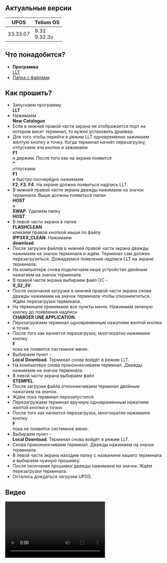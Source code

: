 <style>
   .markdown-content h2 {  
      margin-top: 2rem; 
      margin-bottom: 2rem; 
      font-size: 1.875rem; 
   }
   .markdown-content ul {
      list-style-type: disc; 
      font-size: 1.25rem; 
      display: flex; 
      flex-direction: column; 
      gap: 1rem; 
      padding-left: 20px; 
   }
   .markdown-content a:hover {
      text-decoration: underline;
   }
   .markdown-content table {
      min-width: 100%;
   }
   .markdown-content th {
      padding-left: 0.5rem;    
      padding-right: 0.5rem;   
      padding-top: 0.5rem;     
      padding-bottom: 0.5rem;  
      text-align: left;        
      font-size: 0.875rem;     
      line-height: 1.25rem;    
      font-weight: 500;        
      border: 1px solid;       
      border-color: #e5e7eb;
   }
   .markdown-content td {
      padding: 0.75rem 0.5rem;
      font-size: 0.875rem;
      line-height: 1.25rem;
      border: 1px solid #e5e7eb;
   }
</style>

## <a id="1">Актуальные версии</a>

<div class="overflow-x-auto whitespace-nowrap">

| UPOS     | Telium OS       |
| -------- | --------------- |
| 33.33.07 | 9.32<br>9.32.3v |

</div>

## <a id="2">Что понадобится?</a>

- **Программа**  
  [LLT](https://disk.yandex.ru/d/BbiiXdxjEfw_PA)
- [Папка с файлами](https://disk.yandex.ru/d/-L6rGWh_bGYcog)

## <a id="3">Как прошить?</a>

- Запускаем программу  
   **LLT**
- Нажимаем  
   **New Catalogue**
- Если в нижней правой части экрана не отображается порт на котором висит терминал, то нужно установить драйвер.
- Для того чтобы перейти в режим LLT одновременно зажимаем жёлтую кнопку и точку. Когда терминал начнёт перезагрузку, отпускаем эти кнопки и зажимаем  
   **F1**  
   и держим. После того как на экране появится  
   **\***  
   отпускаем  
   **F1**  
   и быстро поочерёдно нажимаем  
   **F2**, **F3**, **F4**. На экране должна появиться надпись LLT.
- В нижней правой части экрана дважды нажимаем на значок терминала. Выше должны появиться папки  
   **HOST**  
   и  
   **SWAP**. Удаляем папку  
   **HOST**.
- В левой части экрана в папке  
   **FLASHCLEAN**  
   кликаем правой кнопкой мыши по файлу  
   **IPP3XX_CLEAN**. Нажимаем  
   **download**.
- После загрузки файлов в нижней правой части экрана дважды нажимаем на значок терминала и ждём. Терминал сам должен перезагрузиться. Дожидаемся появления надписи LLT на экране терминала.
- На компьютере снова подключаем наше устройство двойным нажатием на значок терминала.
- В правой части экрана выбираем файл ОС -  
   **9_32_3V**.
- После окончания загрузки в нижней правой части экрана снова дважды нажимаем на значок терминала чтобы отконнектиться. Ждём перезагрузки терминала.
- На терминале принимаем все пункты меню. Нажимаем зеленую кнопку до появления надписи  
   **CHARGER UNE APPLICATION**.
- Перезагружаем терминал одновременным нажатием желтой кнопки и точки.
- После того как начнется перезагрузка, многократно нажимаем кнопку  
   **F**  
   пока не появится системное меню.
- Выбираем пункт -  
   **Local Download**. Терминал снова войдёт в режим LLT.
- На компьютере снова приконнекчиваем терминал. Дважды нажимаем на значок терминала.
- В левой части экрана выбираем файл  
   **STEMPEL**.
- После загрузки файла отконнекчиваем терминал двойным нажатием на значок.
- Ждём пока терминал перезапустится.
- Перезагружаем терминал вручную одновременным нажатием желтой кнопки и точки.
- После того как начнется перезагрузка, многократно нажимаем кнопку  
   **F**  
   пока не появится системное меню.
- Выбираем пункт -  
   **Local Download**. Терминал снова войдёт в режим LLT.
- Снова приконнекчиваем терминал. Дважды нажимаем на значок терминала.
- В левой части экрана находим папку с названием нашего терминала и выбираем нужную прошивку.
- После окончания прошивки дважды нажимаем на значок. Ждём перезагрузки терминала.
- Осталось дождаться загрузки UPOS.

## <a id="4">Видео</a>

<video width="320" height="180" controls>
  <source src="/content/ingenico-ipp320-ipp350/video/IPP320-350.mp4" type="video/mp4">
</video>
